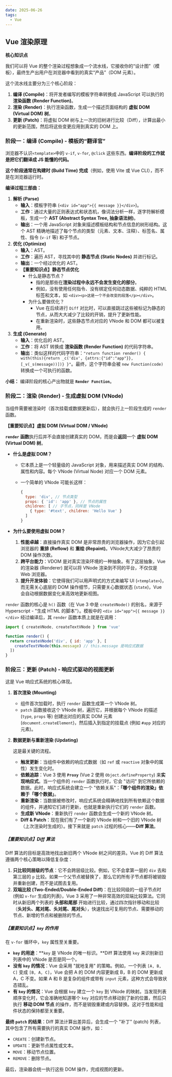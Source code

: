 ```yaml
---
date: 2025-06-26
tags:
  - Vue
---
```

## Vue 渲染原理

**核心知识点**

我们可以将 Vue 的整个渲染过程想象成一个流水线，它接收你的“设计图”（模板），最终生产出用户在浏览器中看到的真实“产品”（DOM 元素）。

这个流水线主要分为三个核心阶段：

1. **编译 (Compile)**：将开发者编写的模板字符串转换成 JavaScript 可以执行的 **渲染函数 (Render Function)**。
2. **渲染 (Render)**：执行渲染函数，生成一个描述页面结构的 **虚拟 DOM (Virtual DOM) 树**。
3. **更新 (Patch)**：将虚拟 DOM 树与上一次的旧树进行比较（Diff），计算出最小的更新范围，然后将这些变更应用到真实的 DOM 上。


### 阶段一：编译 (Compile) - 模板的“翻译官”

浏览器不认识`<template>`中的 `v-if`, `v-for`, `@click` 这些东西。**编译阶段的工作就是把它们翻译成 JS 能懂的代码。**

**这个阶段通常在构建时 (Build Time) 完成**（例如，使用 Vite 或 Vue CLI），而不是在浏览器运行时。


**编译过程三部曲：**

1. **解析 (Parse)**
   - **输入**：模板字符串 (`<div id="app">{{ message }}</div>`)。
   - **工作**：通过大量的正则表达式和状态机，像词法分析一样，逐字符解析模板，生成一个 **AST (Abstract Syntax Tree, 抽象语法树)**。
   - **输出**：一个用 JavaScript 对象来描述模板结构和节点信息的树形结构。这个 AST 精确地描述了每个节点的类型（元素、文本、注释）、标签名、属性、指令 (`v-if` 等) 和子节点。
2. **优化 (Optimize)**
   - **输入**：AST。
   - **工作**：遍历 AST，寻找其中的 **静态节点 (Static Nodes)** 并进行标记。
   - **输出**：一个经过优化的 AST。
   - **【重要知识点】静态节点优化**
     - 什么是静态节点？
       - 指的是那些在**渲染过程中永远不会发生变化的部分**。
       - 例如，没有使用任何指令、没有绑定任何动态数据、纯粹的 HTML 标签和文本，如 `<div><p>这是一个不会改变的段落</p></div>`。
     - 为什么要做优化？
       -  Vue 在后续进行 `Diff` 对比时，可以直接跳过这些被标记为静态的节点，从而大大减少了比较的开销，提升了更新性能。
       - 在重新渲染时，这些静态节点对应的 VNode 和 DOM 都可以被复用。
3. **生成 (Generate)**
   - **输入**：优化后的 AST。
   - **工作**：将 AST 转换成 **渲染函数 (Render Function)** 的代码字符串。
   - **输出**：类似这样的代码字符串：`"return function render() { with(this){return _c('div', {attrs:{"id":"app"}},[_v(_s(message))])} }"`。最终，这个字符串会被 `new Function(code)` 转换成一个可执行的函数。

**小结：** 编译阶段的核心产出物就是 **`Render Function`**。



### 阶段二：渲染 (Render) - 生成虚拟 DOM (VNode)

当组件需要被渲染时（首次挂载或数据更新后），就会执行上一阶段生成的 `render` 函数。

**【重要知识点】虚拟 DOM (Virtual DOM / VNode)**

**`render` 函数**执行后并不会直接创建真实的 DOM，而是会**返回**一个 **虚拟 DOM (Virtual DOM) 树**。

- **什么是虚拟 DOM？**

  - 它本质上是一个轻量级的 JavaScript 对象，用来描述真实 DOM 的结构、属性和内容。每个 VNode (Virtual Node) 对应一个 DOM 元素。

  - 一个简单的 VNode 可能长这样：

    ```js
    {
      type: 'div', // 节点类型
      props: { 'id': 'app' }, // 节点的属性
      children: [ // 子节点，同样是 VNode
        { type: '#text', children: 'Hello Vue' }
      ]
    }
    ```

- **为什么要使用虚拟 DOM？**

  1. **性能卓越**：直接操作真实 DOM 是非常昂贵的浏览器操作，因为它会引起浏览器的 **重排 (Reflow)** 和 **重绘 (Repaint)**。VNode大大减少了昂贵的 DOM 操作次数。
  2. **跨平台能力**：VDOM 是对真实渲染环境的一种抽象。有了这层抽象，Vue 的渲染器 (Renderer) 就可以将 VNode 渲染到不同的平台，不仅仅是 Web 浏览器。
  3. **提升开发体验**：它使得我们可以用声明式的方式来编写 UI (`<template>`)，而无需关心底层的 DOM 操作细节，只需要关心数据状态 (`state`)，Vue 会自动根据数据变化来高效地更新视图。


`render` 函数的核心是 `h()` 函数（在 Vue 3 中是 `createVNode()` 的别名，来源于 Hyperscript - "生成 HTML 的脚本"）。模板中的 `<div id="app">{{ message }}</div>` 经过编译后，其 `render` 函数本质上就是在调用：

```js
import { createVNode, createTextVNode } from 'vue'

function render() {
  return createVNode('div', { id: 'app' }, [
    createTextVNode(this.message) // this.message 是响应式数据
  ])
}
```



### 阶段三：更新 (Patch) - 响应式驱动的视图更新

这是 Vue 响应式系统的核心体现。

1. **首次渲染 (Mounting)**

   - 组件首次加载时，执行 `render` 函数生成第一个 VNode 树。
   - `patch` 函数接收这个 VNode 树，遍历它，并根据每个 VNode 的描述 (`type`, `props` 等) 创建出对应的真实 DOM 元素 (`document.createElement`)，然后插入到指定的挂载点 (例如 `#app` 对应的元素)。


2. **数据更新与重新渲染 (Updating)**

   这是最关键的流程。

   - **触发更新**：当组件中依赖的响应式数据（如 `ref` 或 `reactive` 对象中的属性）发生变化时。
   - **依赖追踪**：Vue 3 使用 **`Proxy`** (Vue 2 使用 `Object.defineProperty`) 来**实现响应式**。当一个组件的 `render` 函数执行时，它会 "访问" 到它所依赖的数据。此时，响应式系统会建立一个 "依赖关系"：**「哪个组件的渲染」依赖于「哪个数据」**。
   - **重新渲染**：当数据被修改时，响应式系统会精确地找到所有依赖这个数据的组件，并通知它们进行更新，也就是重新执行它们的 `render` 函数。
   - **生成新 VNode**：重新执行 `render` 函数会生成一个新的 VNode 树。
   - **Diff & Patch**：现在我们有了一个新的 VNode 树和一个旧的 VNode 树（上次渲染时生成的）。接下来就是 `patch` 过程的核心——**Diff 算法**。



##### 【重要知识点】Diff 算法

Diff 算法的目标是高效地找出新旧两个 VNode 树之间的差异。Vue 的 Diff 算法遵循两个核心策略以降低复杂度：

1. **只比较同层级的节点**：它不会跨层级比较。例如，它不会拿第一层的 `div` 去和第三层的 `p` 比较。如果一个父节点被替换了，那么它的所有子节点都将被销毁并重新创建，而不是试图去复用。
2. **双端比较 (Two-Ended/Double-Ended Diff)**：在比较同级的一组子节点时 (例如 `v-for` 生成的列表)，Vue 3 采用了一种非常高效的双端比较算法。它同时从新旧两个列表的 **头部和尾部** 开始进行比较，通过四次指针移动和比较（**头对头、尾对尾、头对尾、尾对头**），快速找出可复用的节点、需要移动的节点、新增的节点和被删除的节点。


##### 【重要知识点】`key` 的作用

在 `v-for` 循环中，`key` 属性至关重要。

- **`key` 的用途**：**`key` 是 VNode 的唯一标识。**Diff 算法使用 `key` 来识别新旧列表中的 VNode 是否是同一个。
- **没有 `key` 的情况**：Vue 会采用 "就地复用" 的策略。例如，一个列表 `[A, B, C]` 变成 `[B, A, C]`，Vue 会把 A 的 DOM 内容更新成 B，B 的 DOM 更新成 A，C 不变。如果 A 和 B 是复杂的组件或带有 `input` 元素，这种方式会导致状态错乱。
- **有 `key` 的情况**：Vue 会根据 `key` 建立一个 `key` 到 VNode 的映射。当发现列表顺序变化时，它会准确地知道哪个 `key` 对应的节点移动到了新的位置，然后只执行 **移动 DOM 节点** 的操作，而不是销毁重建或内容替换。这对于性能和组件状态的保持都至关重要。


**最终 `patch` 的结果**：Diff 算法计算出差异后，会生成一个 "补丁" (patch) 列表，其中包含了所有需要执行的真实 DOM 操作，如：

- `CREATE`：创建新节点。
- `UPDATE`：更新节点属性或文本。
- `MOVE`：移动节点位置。
- `REMOVE`：删除节点。

最后，渲染器会统一执行这些 DOM 操作，完成视图的更新。

